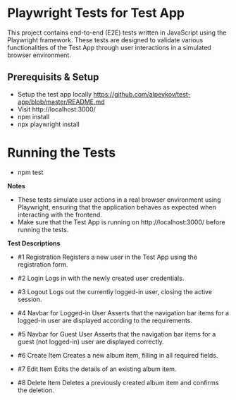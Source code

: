 # Playwright Tests for Test App
This project contains end-to-end (E2E) tests written in JavaScript using the Playwright framework. These tests are designed to validate various functionalities of the Test App through user interactions in a simulated browser environment.

## Prerequisits & Setup
- Setup the test app locally https://github.com/alpeykov/test-app/blob/master/README.md
- Visit http://localhost:3000/
- npm install
- npx playwright install

# Running the Tests
- npm test

**Notes**
- These tests simulate user actions in a real browser environment using Playwright, ensuring that the application behaves as expected when interacting with the frontend.
- Make sure that the Test App is running on http://localhost:3000/ before running the tests.

**Test Descriptions**
- #1 Registration
Registers a new user in the Test App using the registration form.

- #2 Login
Logs in with the newly created user credentials.

- #3 Logout
Logs out the currently logged-in user, closing the active session.

- #4 Navbar for Logged-in User
Asserts that the navigation bar items for a logged-in user are displayed according to the requirements.

- #5 Navbar for Guest User
Asserts that the navigation bar items for a guest (not logged-in) user are displayed correctly.

- #6 Create Item
Creates a new album item, filling in all required fields.

- #7 Edit Item
Edits the details of an existing album item.

- #8 Delete Item
Deletes a previously created album item and confirms the deletion.

